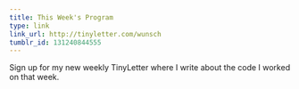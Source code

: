 ```yaml
---
title: This Week's Program
type: link
link_url: http://tinyletter.com/wunsch
tumblr_id: 131240844555
---
```


Sign up for my new weekly TinyLetter where I write about the code I worked on that week.
